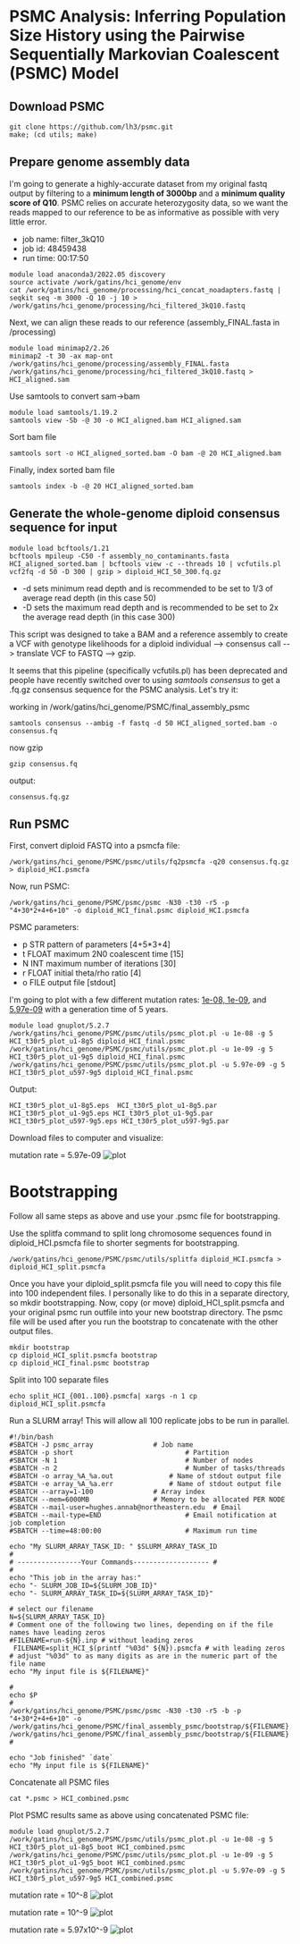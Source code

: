 # PSMC Analysis: Inferring Population Size History using the Pairwise Sequentially Markovian Coalescent (PSMC) Model

## Download PSMC
```
git clone https://github.com/lh3/psmc.git
make; (cd utils; make)
```

## Prepare genome assembly data
I'm going to generate a highly-accurate dataset from my original fastq output by filtering to a **minimum length of 3000bp** and a **minimum quality score of Q10**. PSMC relies on accurate heterozygosity data, so we want the reads mapped to our reference to be as informative as possible with very little error.
- job name: filter_3kQ10
- job id: 48459438
- run time: 00:17:50
```
module load anaconda3/2022.05 discovery
source activate /work/gatins/hci_genome/env
cat /work/gatins/hci_genome/processing/hci_concat_noadapters.fastq | seqkit seq -m 3000 -Q 10 -j 10 > /work/gatins/hci_genome/processing/hci_filtered_3kQ10.fastq
```
Next, we can align these reads to our reference (assembly_FINAL.fasta in /processing)
```
module load minimap2/2.26
minimap2 -t 30 -ax map-ont /work/gatins/hci_genome/processing/assembly_FINAL.fasta /work/gatins/hci_genome/processing/hci_filtered_3kQ10.fastq > HCI_aligned.sam
```
Use samtools to convert sam->bam
```
module load samtools/1.19.2
samtools view -Sb -@ 30 -o HCI_aligned.bam HCI_aligned.sam
```
Sort bam file
```
samtools sort -o HCI_aligned_sorted.bam -O bam -@ 20 HCI_aligned.bam
```
Finally, index sorted bam file
```
samtools index -b -@ 20 HCI_aligned_sorted.bam
```

## Generate the whole-genome diploid consensus sequence for input
```
module load bcftools/1.21
bcftools mpileup -C50 -f assembly_no_contaminants.fasta HCI_aligned_sorted.bam | bcftools view -c --threads 10 | vcfutils.pl vcf2fq -d 50 -D 300 | gzip > diploid_HCI_50_300.fq.gz
```
- -d sets minimum read depth and is recommended to be set to 1/3 of average read depth (in this case 50)
- -D sets the maximum read depth and is recommended to be set to 2x the average read depth (in this case 300)

This script was designed to take a BAM and a reference assembly to create a VCF with genotype likelihoods for a diploid individual --> consensus call --> translate VCF to FASTQ --> gzip.

It seems that this pipeline (specifically vcfutils.pl) has been deprecated and people have recently switched over to using *samtools consensus* to get a .fq.gz consensus sequence for the PSMC analysis. Let's try it:

working in /work/gatins/hci_genome/PSMC/final_assembly_psmc
```
samtools consensus --ambig -f fastq -d 50 HCI_aligned_sorted.bam -o consensus.fq
```
now gzip
```
gzip consensus.fq
```
output:
```
consensus.fq.gz
```

## Run PSMC
First, convert diploid FASTQ into a psmcfa file:
```
/work/gatins/hci_genome/PSMC/psmc/utils/fq2psmcfa -q20 consensus.fq.gz > diploid_HCI.psmcfa
```
Now, run PSMC:
```
/work/gatins/hci_genome/PSMC/psmc/psmc -N30 -t30 -r5 -p "4+30*2+4+6+10" -o diploid_HCI_final.psmc diploid_HCI.psmcfa
```
PSMC parameters:
- p STR pattern of parameters [4+5*3+4]
- t FLOAT maximum 2N0 coalescent time [15]
- N INT maximum number of iterations [30]
- r FLOAT initial theta/rho ratio [4]
- o FILE output file [stdout]

I'm going to plot with a few different mutation rates: [1e-08, 1e-09](https://www.sciencedirect.com/science/article/pii/S0169534703000181?via%3Dihub), and [5.97e-09](https://www.nature.com/articles/s41586-023-05752-y) with a generation time of 5 years.
```
module load gnuplot/5.2.7
/work/gatins/hci_genome/PSMC/psmc/utils/psmc_plot.pl -u 1e-08 -g 5 HCI_t30r5_plot_u1-8g5 diploid_HCI_final.psmc
/work/gatins/hci_genome/PSMC/psmc/utils/psmc_plot.pl -u 1e-09 -g 5 HCI_t30r5_plot_u1-9g5 diploid_HCI_final.psmc
/work/gatins/hci_genome/PSMC/psmc/utils/psmc_plot.pl -u 5.97e-09 -g 5 HCI_t30r5_plot_u597-9g5 diploid_HCI_final.psmc
```
Output:
```
HCI_t30r5_plot_u1-8g5.eps  HCI_t30r5_plot_u1-8g5.par HCI_t30r5_plot_u1-9g5.eps HCI_t30r5_plot_u1-9g5.par HCI_t30r5_plot_u597-9g5.eps HCI_t30r5_plot_u597-9g5.par
```
Download files to computer and visualize:

mutation rate = 5.97e-09
![plot](photos/HCI_t30r5_plot_u597-9g5.png)

# Bootstrapping
Follow all same steps as above and use your .psmc file for bootstrapping.

Use the splitfa command to split long chromosome sequences found in diploid_HCI.psmcfa file to shorter segments for bootstrapping.
```
/work/gatins/hci_genome/PSMC/psmc/utils/splitfa diploid_HCI.psmcfa > diploid_HCI_split.psmcfa
```
Once you have your diploid_split.psmcfa file you will need to copy this file into 100 independent files. I personally like to do this in a separate directory, so mkdir bootstrapping. Now, copy (or move) diploid_HCI_split.psmcfa and your original psmc run outfile into your new bootstrap directory. The psmc file will be used after you run the bootstrap to concatenate with the other output files.
```
mkdir bootstrap
cp diploid_HCI_split.psmcfa bootstrap
cp diploid_HCI_final.psmc bootstrap
```
Split into 100 separate files
```
echo split_HCI_{001..100}.psmcfa| xargs -n 1 cp diploid_HCI_split.psmcfa
```

Run a SLURM array! This will allow all 100 replicate jobs to be run in parallel.
```
#!/bin/bash
#SBATCH -J psmc_array			    # Job name
#SBATCH -p short                            # Partition
#SBATCH -N 1                                # Number of nodes
#SBATCH -n 2                                # Number of tasks/threads
#SBATCH -o array_%A_%a.out    		    # Name of stdout output file
#SBATCH -e array_%A_%a.err    		    # Name of stdout output file
#SBATCH --array=1-100			    # Array index
#SBATCH --mem=6000MB 			    # Memory to be allocated PER NODE
#SBATCH --mail-user=hughes.annab@northeastern.edu  # Email
#SBATCH --mail-type=END                     # Email notification at job completion
#SBATCH --time=48:00:00                     # Maximum run time

echo "My SLURM_ARRAY_TASK_ID: " $SLURM_ARRAY_TASK_ID
#
# ----------------Your Commands------------------- #
#
echo "This job in the array has:"
echo "- SLURM_JOB_ID=${SLURM_JOB_ID}"
echo "- SLURM_ARRAY_TASK_ID=${SLURM_ARRAY_TASK_ID}"

# select our filename
N=${SLURM_ARRAY_TASK_ID}
# Comment one of the following two lines, depending on if the file names have leading zeros
#FILENAME=run-${N}.inp # without leading zeros
 FILENAME=split_HCI_$(printf "%03d" ${N}).psmcfa # with leading zeros
# adjust "%03d" to as many digits as are in the numeric part of the file name
echo "My input file is ${FILENAME}"

#
echo $P
#
/work/gatins/hci_genome/PSMC/psmc/psmc -N30 -t30 -r5 -b -p "4+30*2+4+6+10" -o /work/gatins/hci_genome/PSMC/final_assembly_psmc/bootstrap/${FILENAME}.psmc /work/gatins/hci_genome/PSMC/final_assembly_psmc/bootstrap/${FILENAME}
#

echo "Job finished" `date`
echo "My input file is ${FILENAME}"
```
Concatenate all PSMC files
```
cat *.psmc > HCI_combined.psmc
```
Plot PSMC results same as above using concatenated PSMC file:
```
module load gnuplot/5.2.7
/work/gatins/hci_genome/PSMC/psmc/utils/psmc_plot.pl -u 1e-08 -g 5 HCI_t30r5_plot_u1-8g5_boot HCI_combined.psmc
/work/gatins/hci_genome/PSMC/psmc/utils/psmc_plot.pl -u 1e-09 -g 5 HCI_t30r5_plot_u1-9g5_boot HCI_combined.psmc
/work/gatins/hci_genome/PSMC/psmc/utils/psmc_plot.pl -u 5.97e-09 -g 5 HCI_t30r5_plot_u597-9g5 HCI_combined.psmc
```
mutation rate = 10^-8
![plot](photos/HCI_t30r5_plot_u1-8g5_boot.png)

mutation rate = 10^-9
![plot](photos/HCI_t30r5_plot_u1-9g5_boot.png)

mutation rate = 5.97x10^-9
![plot](photos/HCI_t30r5_plot_u597-9g5_boot.png)

